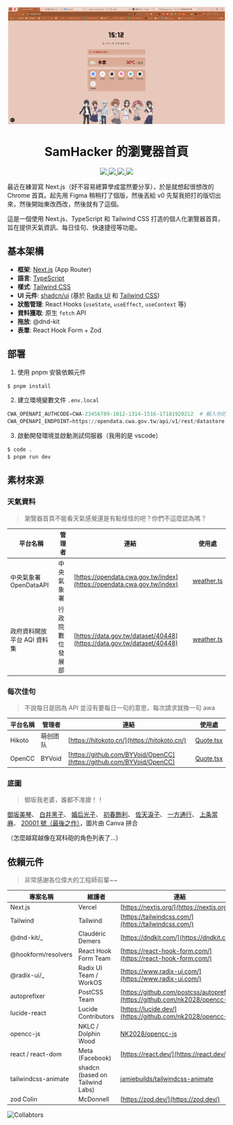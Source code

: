 <p align="center"><img src="docs/image/image.png" width="500"></p>

<h1 align="center">SamHacker 的瀏覽器首頁</strong></h1>

<p align="center">
   <a href="https://discord.gg/CWCjhRGJ2e">
      <img src="https://github.com/user-attachments/assets/b98f0cdb-b224-4cea-a12f-f1a72ecc5260" width="150px">
   </a>
   <a href="https://github.com/510208">
      <img src="https://github.com/user-attachments/assets/f4c073e0-0bde-4d1e-91e9-0b384fc2ca54" width="150px">
   </a>
   <a href="https://discordpy.readthedocs.io/">
      <img src="https://github.com/user-attachments/assets/21ac2c4d-3ad9-44fe-a2ff-40914c3d2e30" width="150px">
   </a>
   <a href="https://github.com/510208/cfbot">
      <img src="https://github.com/user-attachments/assets/5ef90eeb-5127-435f-89ab-e4e1fe46e2ac" width="150px">
   </a>
</p>

最近在練習寫 Next.js（好不容易總算學成當然要分享），於是就想起很想改的 Chrome 首頁。起先用 Figma 稍稍打了個版，然後丟給 v0 先幫我把打的版切出來，然後開始東改西改，然後就有了這個。

這是一個使用 Next.js、TypeScript 和 Tailwind CSS 打造的個人化瀏覽器首頁，旨在提供天氣資訊、每日佳句、快速捷徑等功能。

## 基本架構

- **框架**: [Next.js](https://nextjs.org/) (App Router)
- **語言**: [TypeScript](https://www.typescriptlang.org/)
- **樣式**: [Tailwind CSS](https://tailwindcss.com/)
- **UI 元件**: [shadcn/ui](https://ui.shadcn.com/) (基於 [Radix UI](https://www.radix-ui.com/) 和 [Tailwind CSS](https://tailwindcss.com/))
- **狀態管理**: React Hooks (`useState`, `useEffect`, `useContext` 等)
- **資料獲取**: 原生 `fetch` API
- **拖放**: @dnd-kit
- **表單**: React Hook Form + Zod

## 部署

1. 使用 pnpm 安裝依賴元件

```bash
$ pnpm install
```

2. 建立環境變數文件 `.env.local`

```python
CWA_OPENAPI_AUTHCODE=CWA-23456789-1012-1314-1516-17181920212  # 輸入你的中央氣象局授權碼
CWA_OPENAPI_ENDPOINT=https://opendata.cwa.gov.tw/api/v1/rest/datastore  # 中央氣象局API根結點，一般保持預設即可
```

3. 啟動開發環境並啟動測試伺服器（我用的是 vscode）

```bash
$ code .
$ pnpm run dev
```

## 素材來源

### 天氣資料

> 瀏覽器首頁不能看天氣感覺還是有點怪怪的吧？你們不這麼認為嗎？

| 平台名稱                    | 管理者           | 連結                                                                   | 使用處                               |
| --------------------------- | ---------------- | ---------------------------------------------------------------------- | ------------------------------------ |
| 中央氣象署 OpenDataAPI      | 中央氣象署       | [https://opendata.cwa.gov.tw/index](https://opendata.cwa.gov.tw/index) | [weather.ts](lib/weather/weather.ts) |
| 政府資料開放平台 AQI 資料集 | 行政院數位發展部 | [https://data.gov.tw/dataset/40448](https://data.gov.tw/dataset/40448) | [weather.ts](lib/weather/weather.ts) |

### 每次佳句

> 不說每日是因為 API 並沒有要每日一句的意思，每次請求就換一句 awa

| 平台名稱 | 管理者   | 連結                                                                 | 使用處                                 |
| -------- | -------- | -------------------------------------------------------------------- | -------------------------------------- |
| Hikoto   | 萌创团队 | [https://hitokoto.cn/](https://hitokoto.cn/)                         | [Quote.tsx](components/card/Quote.tsx) |
| OpenCC   | BYVoid   | [https://github.com/BYVoid/OpenCC](https://github.com/BYVoid/OpenCC) | [Quote.tsx](components/card/Quote.tsx) |

### 底圖

> 御坂我老婆，誰都不准搶！！

[御坂美琴](https://zh.moegirl.org.cn/%E5%BE%A1%E5%9D%82%E7%BE%8E%E7%90%B4)、
[白井黑子](https://zh.moegirl.org.cn/%E7%99%BD%E4%BA%95%E9%BB%91%E5%AD%90)、
[婚后光子](https://zh.moegirl.org.cn/%E5%A9%9A%E5%90%8E%E5%85%89%E5%AD%90)、
[初春飾利](https://zh.moegirl.org.cn/%E5%88%9D%E6%98%A5%E9%A5%B0%E5%88%A9)、
[佐天淚子](https://zh.moegirl.org.cn/%E4%BD%90%E5%A4%A9%E6%B3%AA%E5%AD%90)、
[一方通行](https://zh.moegirl.org.cn/%E4%B8%80%E6%96%B9%E9%80%9A%E8%A1%8C)、
[上条當麻](https://zh.moegirl.org.cn/%E4%B8%8A%E6%9D%A1%E5%BD%93%E9%BA%BB)、
[20001 號（最後之作）](https://zh.moegirl.org.cn/%E6%9C%80%E5%90%8E%E4%B9%8B%E4%BD%9C)，圖片由 Canva 拼合

（怎麼越寫越像在寫科砲的角色列表了...）

## 依賴元件

> 非常感謝各位偉大的工程師前輩~~

| 專案名稱            | 維護者                          | 連結                                                                                  |
| ------------------- | ------------------------------- | ------------------------------------------------------------------------------------- |
| Next.js             | Vercel                          | [https://nextjs.org/](https://nextjs.org/)                                            |
| Tailwind            | Tailwind                        | [https://tailwindcss.com/](https://tailwindcss.com/)                                  |
| @dnd-kit/\_         | Claudéric Demers                | [https://dndkit.com/](https://dndkit.com/)                                            |
| @hookform/resolvers | React Hook Form Team            | [https://react-hook-form.com/](https://react-hook-form.com/)                          |
| @radix-ui/\_        | Radix UI Team / WorkOS          | [https://www.radix-ui.com/](https://www.radix-ui.com/)                                |
| autoprefixer        | PostCSS Team                    | [https://github.com/postcss/autoprefixer](https://github.com/nk2028/opencc-js)        |
| lucide-react        | Lucide Contributors             | [https://lucide.dev/](https://github.com/nk2028/opencc-js)                            |
| opencc-js           | NKLC / Dolphin Wood             | [NK2028/opencc-js](https://github.com/nk2028/opencc-js)                               |
| react / react-dom   | Meta (Facebook)                 | [https://react.dev/](https://react.dev/)                                              |
| tailwindcss-animate | shadcn (based on Tailwind Labs) | [jamiebuilds/tailwindcss-animate](https://github.com/jamiebuilds/tailwindcss-animate) |
| zod Colin           | McDonnell                       | [https://zod.dev/](https://zod.dev/)                                                  |

![Collabtors](https://contrib.rocks/image?repo=510208/browser-homepage)

```

```
